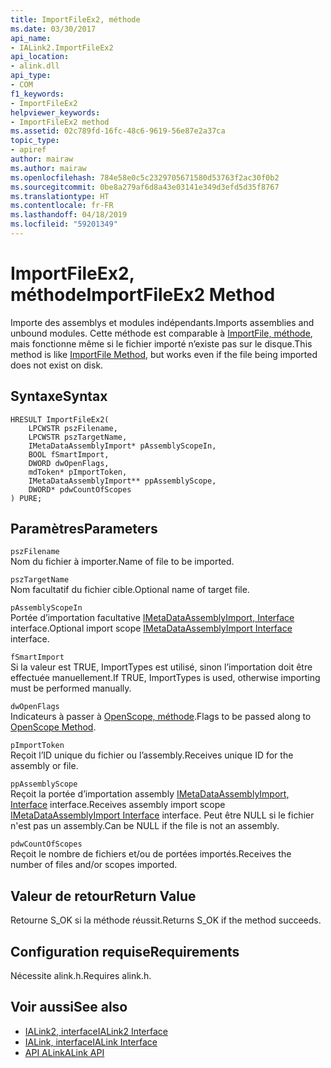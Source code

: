 ```yaml
---
title: ImportFileEx2, méthode
ms.date: 03/30/2017
api_name:
- IALink2.ImportFileEx2
api_location:
- alink.dll
api_type:
- COM
f1_keywords:
- ImportFileEx2
helpviewer_keywords:
- ImportFileEx2 method
ms.assetid: 02c789fd-16fc-48c6-9619-56e87e2a37ca
topic_type:
- apiref
author: mairaw
ms.author: mairaw
ms.openlocfilehash: 784e58e0c5c2329705671580d53763f2ac30f0b2
ms.sourcegitcommit: 0be8a279af6d8a43e03141e349d3efd5d35f8767
ms.translationtype: HT
ms.contentlocale: fr-FR
ms.lasthandoff: 04/18/2019
ms.locfileid: "59201349"
---
```

# <a name="importfileex2-method"></a><span data-ttu-id="2c076-102">ImportFileEx2, méthode</span><span class="sxs-lookup"><span data-stu-id="2c076-102">ImportFileEx2 Method</span></span>
<span data-ttu-id="2c076-103">Importe des assemblys et modules indépendants.</span><span class="sxs-lookup"><span data-stu-id="2c076-103">Imports assemblies and unbound modules.</span></span> <span data-ttu-id="2c076-104">Cette méthode est comparable à [ImportFile, méthode](../../../../docs/framework/unmanaged-api/alink/importfile-method.md), mais fonctionne même si le fichier importé n’existe pas sur le disque.</span><span class="sxs-lookup"><span data-stu-id="2c076-104">This method is like [ImportFile Method](../../../../docs/framework/unmanaged-api/alink/importfile-method.md), but works even if the file being imported does not exist on disk.</span></span>  
  
## <a name="syntax"></a><span data-ttu-id="2c076-105">Syntaxe</span><span class="sxs-lookup"><span data-stu-id="2c076-105">Syntax</span></span>  
  
```  
HRESULT ImportFileEx2(  
    LPCWSTR pszFilename,  
    LPCWSTR pszTargetName,  
    IMetaDataAssemblyImport* pAssemblyScopeIn,  
    BOOL fSmartImport,  
    DWORD dwOpenFlags,  
    mdToken* pImportToken,  
    IMetaDataAssemblyImport** ppAssemblyScope,  
    DWORD* pdwCountOfScopes  
) PURE;  
```  
  
## <a name="parameters"></a><span data-ttu-id="2c076-106">Paramètres</span><span class="sxs-lookup"><span data-stu-id="2c076-106">Parameters</span></span>  
 `pszFilename`  
 <span data-ttu-id="2c076-107">Nom du fichier à importer.</span><span class="sxs-lookup"><span data-stu-id="2c076-107">Name of file to be imported.</span></span>  
  
 `pszTargetName`  
 <span data-ttu-id="2c076-108">Nom facultatif du fichier cible.</span><span class="sxs-lookup"><span data-stu-id="2c076-108">Optional name of target file.</span></span>  
  
 `pAssemblyScopeIn`  
 <span data-ttu-id="2c076-109">Portée d’importation facultative [IMetaDataAssemblyImport, Interface](../../../../docs/framework/unmanaged-api/metadata/imetadataassemblyimport-interface.md) interface.</span><span class="sxs-lookup"><span data-stu-id="2c076-109">Optional import scope [IMetaDataAssemblyImport Interface](../../../../docs/framework/unmanaged-api/metadata/imetadataassemblyimport-interface.md) interface.</span></span>  
  
 `fSmartImport`  
 <span data-ttu-id="2c076-110">Si la valeur est TRUE, ImportTypes est utilisé, sinon l’importation doit être effectuée manuellement.</span><span class="sxs-lookup"><span data-stu-id="2c076-110">If TRUE, ImportTypes is used, otherwise importing must be performed manually.</span></span>  
  
 `dwOpenFlags`  
 <span data-ttu-id="2c076-111">Indicateurs à passer à [OpenScope, méthode](../../../../docs/framework/unmanaged-api/metadata/imetadatadispenser-openscope-method.md).</span><span class="sxs-lookup"><span data-stu-id="2c076-111">Flags to be passed along to [OpenScope Method](../../../../docs/framework/unmanaged-api/metadata/imetadatadispenser-openscope-method.md).</span></span>  
  
 `pImportToken`  
 <span data-ttu-id="2c076-112">Reçoit l’ID unique du fichier ou l’assembly.</span><span class="sxs-lookup"><span data-stu-id="2c076-112">Receives unique ID for the assembly or file.</span></span>  
  
 `ppAssemblyScope`  
 <span data-ttu-id="2c076-113">Reçoit la portée d’importation assembly [IMetaDataAssemblyImport, Interface](../../../../docs/framework/unmanaged-api/metadata/imetadataassemblyimport-interface.md) interface.</span><span class="sxs-lookup"><span data-stu-id="2c076-113">Receives assembly import scope [IMetaDataAssemblyImport Interface](../../../../docs/framework/unmanaged-api/metadata/imetadataassemblyimport-interface.md) interface.</span></span> <span data-ttu-id="2c076-114">Peut être NULL si le fichier n'est pas un assembly.</span><span class="sxs-lookup"><span data-stu-id="2c076-114">Can be NULL if the file is not an assembly.</span></span>  
  
 `pdwCountOfScopes`  
 <span data-ttu-id="2c076-115">Reçoit le nombre de fichiers et/ou de portées importés.</span><span class="sxs-lookup"><span data-stu-id="2c076-115">Receives the number of files and/or scopes imported.</span></span>  
  
## <a name="return-value"></a><span data-ttu-id="2c076-116">Valeur de retour</span><span class="sxs-lookup"><span data-stu-id="2c076-116">Return Value</span></span>  
 <span data-ttu-id="2c076-117">Retourne S_OK si la méthode réussit.</span><span class="sxs-lookup"><span data-stu-id="2c076-117">Returns S_OK if the method succeeds.</span></span>  
  
## <a name="requirements"></a><span data-ttu-id="2c076-118">Configuration requise</span><span class="sxs-lookup"><span data-stu-id="2c076-118">Requirements</span></span>  
 <span data-ttu-id="2c076-119">Nécessite alink.h.</span><span class="sxs-lookup"><span data-stu-id="2c076-119">Requires alink.h.</span></span>  
  
## <a name="see-also"></a><span data-ttu-id="2c076-120">Voir aussi</span><span class="sxs-lookup"><span data-stu-id="2c076-120">See also</span></span>

- [<span data-ttu-id="2c076-121">IALink2, interface</span><span class="sxs-lookup"><span data-stu-id="2c076-121">IALink2 Interface</span></span>](../../../../docs/framework/unmanaged-api/alink/ialink2-interface.md)
- [<span data-ttu-id="2c076-122">IALink, interface</span><span class="sxs-lookup"><span data-stu-id="2c076-122">IALink Interface</span></span>](../../../../docs/framework/unmanaged-api/alink/ialink-interface.md)
- [<span data-ttu-id="2c076-123">API ALink</span><span class="sxs-lookup"><span data-stu-id="2c076-123">ALink API</span></span>](../../../../docs/framework/unmanaged-api/alink/index.md)
